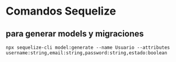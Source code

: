 # Comandos Sequelize
## para generar models y migraciones
```
npx sequelize-cli model:generate --name Usuario --attributes username:string,email:string,password:string,estado:boolean
```